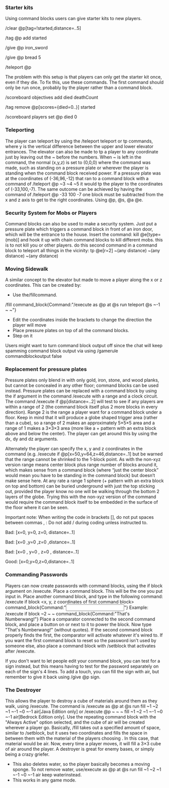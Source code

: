 ### Starter kits
Using command blocks users can give starter kits to new players.

/clear @p[tag=!started,distance=..5]

/tag @p add started

/give @p iron_sword

/give @p bread 5

/teleport @p <x> <y> <z>

The problem with this setup is that players can only get the starter kit once, even if they die. To fix this, use these commands. The first command should only be run once, probably by the player rather than a command block.

/scoreboard objectives add died deathCount

/tag remove @p[scores={died=0..}] started

/scoreboard players set @p died 0

### Teleporting
The player can teleport by using the /teleport teleport or tp <y> commands, where y is the vertical difference between the upper and lower elevator entrances.
The elevator can also be made to tp a player to any coordinate just by leaving out the ~ before the numbers. When ~ is left in the command, the normal (x,y,z) is set to (0,0,0) where the command was made, such as standing on a pressure plate or wherever the player is standing when the command block received power. If a pressure plate was at the coordinates of (-36,96,-12) that ran to a command block with a command of /teleport @p ~3 ~4 ~5 it would tp the player to the coordinates of (-33,100,-7). The same outcome can be achieved by having the command of /teleport @p -33 100 -7 one block must be subtracted from the x and z axis to get to the right coordinates. Using @p, @s, @a @e.

### Security System for Mobs or Players
Command blocks can also be used to make a security system. Just put a pressure plate which triggers a command block in front of an iron door, which will be the entrance to the house. Insert the command: kill @e[type=(mob)] and hook it up with chain command blocks to kill different mobs. this is to not kill you or other players. do this second command in a command block to teleport all things in the vicinity: tp @e[r=2] ~(any distance) ~(any distance) ~(any distance)

### Moving Sidewalk
A similar concept to the elevator but made to move a player along the x or z coordinates.
This can be created by:

- Use the/fillcommand.

/fill <x1> <y1> <z1> <x2> <y2> <z2> command_block{Command:"/execute as @p at @s run teleport @s ~-1 ~ ~"}

- Edit the coordinates inside the brackets to change the direction the player will move
- Place pressure plates on top of all the command blocks.
- Step on it

Users might want to turn command block output off since the chat will keep spamming command block output via using /gamerule commandblockoutput false

### Replacement for pressure plates
Pressure plates only blend in with only gold, iron, stone, and wood planks, but cannot be concealed in any other floor; command blocks can be used instead. Pressure plates can be replaced with a command block by using the if argument in the command /execute with a range and a clock circuit. The command /execute if @p[distance=..2] will test to see if any players are within a range of 2 (the command block itself plus 2 more blocks in every direction). Range 2 is the range a player want for a command block under a floor. Keep in mind that it will produce a globe shaped trigger area (rather than a cube), so a range of 2 makes an approximately 5×5×5 area and a range of 1 makes a 3×3×3 area (more like a + pattern with an extra block above and below the center). The player can get around this by using the dx, dy and dz arguments. 

Alternately the player can specify the x, y and z coordinates in the command (e.g. /execute if @p[x=50,y=64,z=46,distance=..1] but be warned that the range cannot be shrinked to the 1-block point. As with the non-xyz version range means center block plus range number of blocks around it, which makes sense from a command block (where “just the center block” would mean you have to be standing in the command block) but doesn’t make sense here. At any rate a range 1 sphere (+ pattern with an extra block on top and bottom) can be buried underground with just the top sticking out, provided the player know no one will be walking through the bottom 2 layers of the globe. Trying this with the non-xyz version of the command would require the command block itself to be embedded in the surface of the floor where it can be seen.

Important note: When writing the code in brackets [], do not put spaces between commas , :
Do not add / during coding unless instructed to.

Bad: [x=0, y=0, z=0, distance=..1]

Bad: [x=0 ,y=0 ,z=0 ,distance=..1]

Bad: [x=0 , y=0 , z=0 , distance=..1]

Good: [x=0,y=0,z=0,distance=..1]

### Commanding Passwords
Players can now create passwords with command blocks, using the if block argument on /execute. Place a command block. This will be the one you put input in. Place another command block, and type in the following command:
/execute if block <x, y, z coordinates of first command block> command_block{Command:"<input>"}
Example:
/execute if block ~2 ~ ~ command_block{Command:"That's Numberwang!"}
Place a comparator connected to the second command block, and place a button on or next to it to power the block. Now type "That's Numberwang!" (without quotes). If the second command block properly finds the first, the comparator will activate whatever it's wired to. If you want the first command block to reset so the password isn't used by someone else, also place a command block with /setblock that activates after /execute.

If you don't want to let people edit your command block, you can test for a sign instead, but this means having to test for the password separately on each of the sign's 4 lines. To add a touch, you can fill the sign with air, but remember to give it back using /give @p sign.

### The Destroyer
This allows the player to destroy a cube of materials around them as they walk, using /execute. The command is /execute as @p at @s run fill ~1 ~2 ~1 ~-1 ~0 ~-1 air‌[Java Edition  only] or /execute @p ~ ~ ~ fill ~1 ~2 ~1 ~-1 ~0 ~-1 air‌[Bedrock Edition  only]. Use the repeating command block with the "Always Active" option selected, and the cube of air will be created wherever a player go. Basically, /fill takes out a specified amount of space, similar to /setblock, but it uses two coordinates and fills the space in between them with the material of the players choosing . In this case, that material would be air. Now, every time a player moves, it will fill a 3×3 cube of air around the player. A destroyer is great for enemy bases, or simply being a crazy griefer.  

- This also deletes water, so the player basically becomes a moving sponge. To not remove water, use/execute as @p at @s run fill ~1 ~2 ~1 ~-1 ~0 ~-1 air keep waterinstead.
- This works in any game mode.

